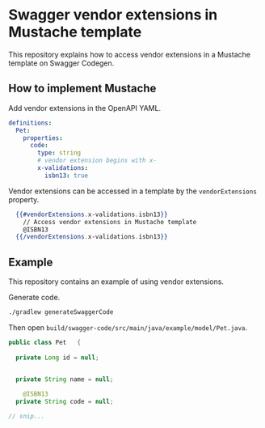 # Swagger vendor extensions in Mustache template

This repository explains how to access vendor extensions in a Mustache template on Swagger Codegen.


## How to implement Mustache

Add vendor extensions in the OpenAPI YAML.

```yaml
definitions:
  Pet:
    properties:
      code:
        type: string
        # vendor extension begins with x-
        x-validations:
          isbn13: true
```

Vendor extensions can be accessed in a template by the `vendorExtensions` property.

```mustache
  {{#vendorExtensions.x-validations.isbn13}}
    // Access vendor extensions in Mustache template
    @ISBN13
  {{/vendorExtensions.x-validations.isbn13}}
```


## Example

This repository contains an example of using vendor extensions.

Generate code.

```bash
./gradlew generateSwaggerCode
```

Then open `build/swagger-code/src/main/java/example/model/Pet.java`.

```java
public class Pet   {
    
  private Long id = null;

    
  private String name = null;

    @ISBN13
  private String code = null;

// snip...
```
